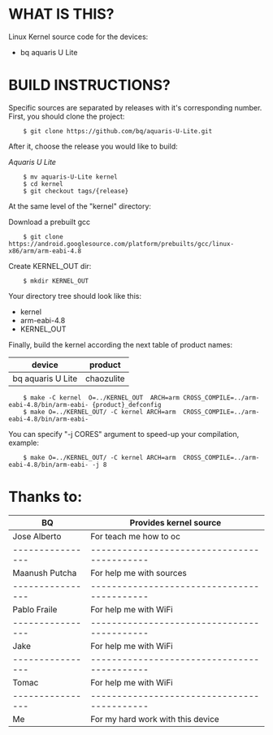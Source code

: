 WHAT IS THIS?
=============

Linux Kernel source code for the devices:
* bq aquaris U Lite


BUILD INSTRUCTIONS?
===================

Specific sources are separated by releases with it's corresponding number. First, you should
clone the project:

        $ git clone https://github.com/bq/aquaris-U-Lite.git

After it, choose the release you would like to build:

*Aquaris U Lite*

        $ mv aquaris-U-Lite kernel
        $ cd kernel
        $ git checkout tags/{release}

At the same level of the "kernel" directory:

Download a prebuilt gcc

        $ git clone https://android.googlesource.com/platform/prebuilts/gcc/linux-x86/arm/arm-eabi-4.8

Create KERNEL_OUT dir:

        $ mkdir KERNEL_OUT

Your directory tree should look like this:
* kernel
* arm-eabi-4.8
* KERNEL_OUT

Finally, build the kernel according the next table of product names:

| device                    | product                 |
| --------------------------|-------------------------|
| bq aquaris U Lite         | chaozulite              |


        $ make -C kernel  O=../KERNEL_OUT  ARCH=arm CROSS_COMPILE=../arm-eabi-4.8/bin/arm-eabi- {product}_defconfig
        $ make O=../KERNEL_OUT/ -C kernel ARCH=arm  CROSS_COMPILE=../arm-eabi-4.8/bin/arm-eabi-

You can specify "-j CORES" argument to speed-up your compilation, example:

        $ make O=../KERNEL_OUT/ -C kernel ARCH=arm  CROSS_COMPILE=../arm-eabi-4.8/bin/arm-eabi- -j 8

Thanks to:
==========

| BQ              | Provides kernel source                    |
| ----------------|-------------------------------------------|
| Jose Alberto    | For teach me how to oc                    |
| ----------------|-------------------------------------------|
| Maanush Putcha  | For help me with sources                  |
| ----------------|-------------------------------------------|
| Pablo Fraile    | For help me with WiFi                     |
| ----------------|-------------------------------------------|
| Jake            | For help me with WiFi                     |
| ----------------|-------------------------------------------|
| Tomac           | For help me with WiFi                     |
| ----------------|-------------------------------------------|
| Me              | For my hard work with this device         |
